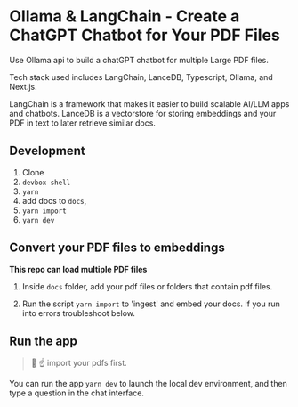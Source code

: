 # Ollama & LangChain - Create a ChatGPT Chatbot for Your PDF Files

Use Ollama api to build a chatGPT chatbot for multiple Large PDF files.

Tech stack used includes LangChain, LanceDB, Typescript, Ollama, and Next.js.

LangChain is a framework that makes it easier to build scalable AI/LLM apps and chatbots.
LanceDB is a vectorstore for storing embeddings and your PDF in text to later retrieve similar docs.


## Development

1. Clone
2. `devbox shell`
3. `yarn`
4. add docs to `docs`,
5. `yarn import`
6. `yarn dev`


## Convert your PDF files to embeddings

**This repo can load multiple PDF files**

1. Inside `docs` folder, add your pdf files or folders that contain pdf files.

2. Run the script `yarn import` to 'ingest' and embed your docs. If you run into errors troubleshoot below.


## Run the app

> 🛑 ☝️ import your pdfs first.

You can run the app `yarn dev` to launch the local dev environment, and then type a question in the chat interface.
